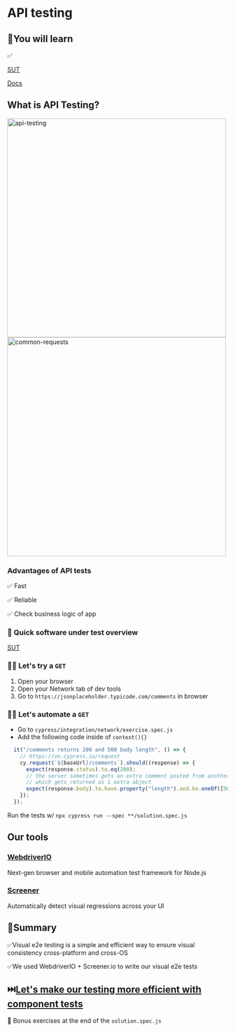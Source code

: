 # API testing

## 🧠You will learn

✅

[SUT](https://jsonplaceholder.cypress.io/)

[Docs](https://jsonplaceholder.typicode.com/)

## What is API Testing?

<img src="https://tse1.mm.bing.net/th?id=OIP.ASpOoqkLWHODifb7T4f2twHaD4&pid=Api" alt="api-testing" width="500"/>

<img src="https://ryancraven.tech/wp-content/uploads/2020/05/commonAPIs-1.png" alt="common-requests" width="500"/>

### Advantages of API tests

✅ Fast

✅ Reliable

✅ Check business logic of app

### 👀 Quick software under test overview

[SUT](https://jsonplaceholder.typicode.com/)

### 🏋️‍♀️ Let's try a `GET`

1. Open your browser
2. Open your Network tab of dev tools
3. Go to `https://jsonplaceholder.typicode.com/comments` in browser

### 🏋️‍♀️ Let's automate a `GET`

* Go to `cypress/integration/network/exercise.spec.js`
* Add the following code inside of `context(){}`

```js
  it("/comments returns 200 and 500 body length", () => {
    // https://on.cypress.io/request
    cy.request(`${baseUrl}/comments`).should((response) => {
      expect(response.status).to.eq(200);
      // the server sometimes gets an extra comment posted from another machine
      // which gets returned as 1 extra object
      expect(response.body).to.have.property("length").and.be.oneOf([500,501]);
    });
  });
```

Run the tests w/ `npx cypress run --spec **/solution.spec.js`


## Our tools

### [WebdriverIO](https://webdriver.io/)

Next-gen browser and mobile automation test framework for Node.js

### [Screener](https://screener.io/)

Automatically detect visual regressions across your UI

## 📝Summary

✅Visual e2e testing is a simple and efficient way to ensure visual consistency cross-platform and cross-OS

✅We used WebdriverIO + Screener.io to write our visual e2e tests

## ⏭️[Let's make our testing more efficient with component tests](./COMPONENT-TESTS.md)

🎁 Bonus exercises at the end of the `solution.spec.js`